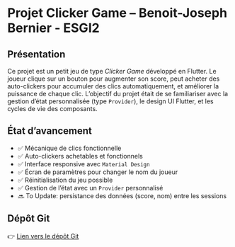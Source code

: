 # Projet Clicker Game – Benoit-Joseph Bernier - ESGI2

## Présentation

Ce projet est un petit jeu de type *Clicker Game* développé en Flutter. Le joueur clique sur un bouton pour augmenter son score, peut acheter des auto-clickers pour accumuler des clics automatiquement, et améliorer la puissance de chaque clic. L’objectif du projet était de se familiariser avec la gestion d’état personnalisée (type `Provider`), le design UI Flutter, et les cycles de vie des composants.

## État d’avancement

- ✅ Mécanique de clics fonctionnelle
- ✅ Auto-clickers achetables et fonctionnels
- ✅ Interface responsive avec `Material Design`
- ✅ Écran de paramètres pour changer le nom du joueur
- ✅ Réinitialisation du jeu possible
- ✅ Gestion de l’état avec un `Provider` personnalisé
- 🔜 To Update: persistance des données (score, nom) entre les sessions

## Dépôt Git

👉 [Lien vers le dépôt Git](https://github.com/m8r7s/ClickerGameFlutter)

